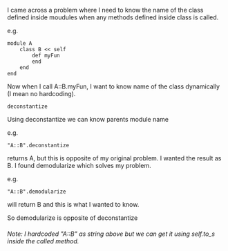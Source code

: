 I came across a problem where I need to know the name of the class defined inside moudules when any methods defined inside class is called.

e.g.

```
module A
	class B << self
		def myFun
		end
	end
end
``` 
Now when I call A::B.myFun, I want to know name of the class dynamically (I mean no hardcoding).

 
```
deconstantize
```

Using deconstantize we can know parents module name

e.g.

```
"A::B".deconstantize
```
returns A, but this is opposite of my original problem. I wanted the result as B. I found demodularize which solves my problem.

e.g.
```
"A::B".demodularize
```
will return B and this is what I wanted to know. 

So demodularize is opposite of deconstantize

###### Note: I hardcoded "A::B" as string above but we can get it using self.to_s inside the called method.
